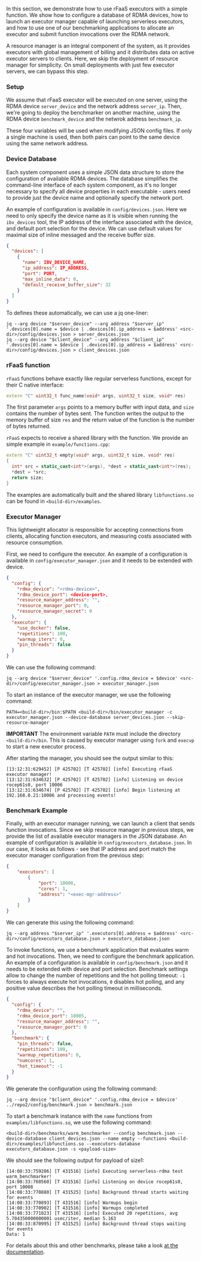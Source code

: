
In this section, we demonstrate how to use rFaaS executors with a simple function.
We show how to configure a database of RDMA devices, how to launch an executor manager
capable of launching serverless executors, and how to use one of our benchmarking applications
to allocate an executor and submit function invocations over the RDMA network.

A resource manager is an integral component of the system, as it provides executors with
global management of billing and it distributes data on active executor servers to clients.
Here, we skip the deployment of resource manager for simplicity.
On small deployments with just few executor servers, we can bypass this step.

### Setup

We assume that rFaaS executor will be executed on one server, using the RDMA device `server_device`
and the network address `server_ip`.
Then, we're going to deploy the benchmarker on another machine, using the RDMA device `benchmark_device` and the netwrok address `benchmark_ip`.

These four variables will be used when modifying JSON config files.
If only a single machine is used, then both pairs can point to the same device using the same
network address.

### Device Database

Each system component uses a simple JSON data structure to store the configuration of available
RDMA devices.
The database simplifies the command-line interface of each system component, as it's no longer
necessary to specify all device properties in each executable - users need to provide just the
device name and optionally specify the network port.

An example of configuration is available in `config/devices.json`.
Here we need to only specify the device name as it is visible when running the `ibv_devices`
tool, the IP address of the interface associated with the device, and default port selection for
the device.
We can use default values for maximal size of inline messaged and the receive buffer size.

```json
{
  "devices": [
    {
      "name": IBV_DEVICE_NAME,
      "ip_address": IP_ADDRESS,
      "port": PORT,
      "max_inline_data": 0,
      "default_receive_buffer_size": 32
    }
  ]
}
```

To defines these automatically, we can use a jq one-liner:

```
jq --arg device "$server_device" --arg address "$server_ip" '.devices[0].name = $device | .devices[0].ip_address = $address' <src-dir>/config/devices.json > server_devices.json
jq --arg device "$client_device" --arg address "$client_ip" '.devices[0].name = $device | .devices[0].ip_address = $address' <src-dir>/config/devices.json > client_devices.json
```

### rFaaS function

`rFaaS` functions behave exactly like regular serverless functions, except for their
C native interface:

```c++
extern "C" uint32_t func_name(void* args, uint32_t size, void* res)
```

The first parameter `args` points to a memory buffer with input data, and `size` contains
the number of bytes sent. The function writes the output to the memory buffer of size `res`
and the return value of the function is the number of bytes returned.


`rFaaS` expects to receive a shared library with the function.
We provide an simple example in `example/functions.cpp`:

```c++
extern "C" uint32_t empty(void* args, uint32_t size, void* res)
{
  int* src = static_cast<int*>(args), *dest = static_cast<int*>(res);
  *dest = *src;
  return size;
}
```

The examples are automatically built and the shared library `libfunctions.so` can be found
in `<build-dir>/examples`.

### Executor Manager

This lightweight allocator is responsible for accepting connections from clients,
allocating function executors, and measuring costs associated with resource consumption.

First, we need to configure the executor.
An example of a configuration is available in `config/executor_manager.json`
and it needs to be extended with device.

```json
{
  "config": {
    "rdma_device": "<rdma-device>",
    "rdma_device_port": <device-port>,
    "resource_manager_address": "",
    "resource_manager_port": 0,
    "resource_manager_secret": 0
  },
  "executor": {
    "use_docker": false,
    "repetitions": 100,
    "warmup_iters": 0,
    "pin_threads": false
  }
}
```

We can use the following command:

```
jq --arg device "$server_device" '.config.rdma_device = $device' <src-dir>/config/executor_manager.json > executor_manager.json
```

To start an instance of the executor manager, we use the following command:

```
PATH=<build-dir>/bin:$PATH <build-dir>/bin/executor_manager -c executor_manager.json --device-database server_devices.json --skip-resource-manager
```

**IMPORTANT** The environment variable `PATH` must include the directory `<build-dir>/bin`.
This is caused by executor manager using `fork` and `execvp` to start a new executor process.

After starting the manager, you should see the output similar to this:

```console
[13:12:31:629452] [P 425702] [T 425702] [info] Executing rFaaS executor manager! 
[13:12:31:634632] [P 425702] [T 425702] [info] Listening on device rocep61s0, port 10006
[13:12:31:634674] [P 425702] [T 425702] [info] Begin listening at 192.168.0.21:10006 and processing events!
```

### Benchmark Example

Finally, with an executor manager running, we can launch a client that sends function
invocations. Since we skip resource manager in previous steps, we provide the list of 
available executor managers in the JSON database.
An example of configuration is available in `config/executors_database.json`.
In our case, it looks as follows - see that IP address and port match the executor manager
configuration from the previous step:

```json
{
    "executors": [
        {
            "port": 10000,
            "cores": 1,
            "address": "<exec-mgr-address>"
        }
    ]
}
```

We can generate this using the following command:

```
jq --arg address "$server_ip" '.executors[0].address = $address' <src-dir>/config/executors_database.json > executors_database.json
```

To invoke functions, we use a benchmark application that evaluates warm and hot invocations.
Then, we need to configure the benchmark application.
An example of a configuration is available in `config/benchmark.json`
and it needs to be extended with device and port selection.
Benchmark settings allow to change the number of repetitions and the hot polling timeout:
`-1` forces to always execute hot invocations, `0` disables hot polling, and any positive
value describes the hot polling timeout in milliseconds.

```json
{
  "config": {
    "rdma_device": "",
    "rdma_device_port": 10005,
    "resource_manager_address": "",
    "resource_manager_port": 0
  },
  "benchmark": {
    "pin_threads": false,
    "repetitions": 100,
    "warmup_repetitions": 0,
    "numcores": 1,
    "hot_timeout": -1
  }
}
```

We generate the configuration using the following command:

```
jq --arg device "$client_device" '.config.rdma_device = $device' ../repo2/config/benchmark.json > benchmark.json
```

To start a benchmark instance with the `name` functions from `examples/libfunctions.so`,
we use the following command:

```
<build-dir>/benchmarks/warm_benchmarker --config benchmark.json --device-database client_devices.json --name empty --functions <build-dir>/examples/libfunctions.so --executors-database executors_database.json -s <payload-size>
```

We should see the following output for payload of size1:

```console
[14:08:33:759206] [T 431516] [info] Executing serverless-rdma test warm_benchmarker! 
[14:08:33:760560] [T 431516] [info] Listening on device rocep61s0, port 10008 
[14:08:33:770880] [T 431525] [info] Background thread starts waiting for events 
[14:08:33:770893] [T 431516] [info] Warmups begin 
[14:08:33:770902] [T 431516] [info] Warmups completed 
[14:08:33:771023] [T 431516] [info] Executed 20 repetitions, avg 5.704350000000001 usec/iter, median 5.163 
[14:08:33:870995] [T 431525] [info] Background thread stops waiting for events 
Data: 1 
```

For details about this and other benchmarks, please take a look [at the documentation](benchmarks.md).

